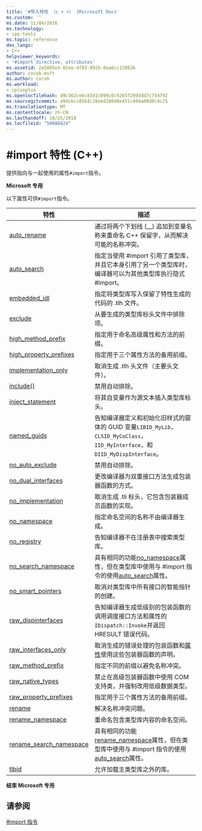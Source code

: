 ```yaml
---
title: '#导入特性 （c + +） |Microsoft Docs'
ms.custom: ''
ms.date: 11/04/2016
ms.technology:
- cpp-tools
ms.topic: reference
dev_langs:
- C++
helpviewer_keywords:
- '#import directive, attributes'
ms.assetid: 2a5085e3-82ee-4f83-892b-0aa6cc13863b
author: corob-msft
ms.author: corob
ms.workload:
- cplusplus
ms.openlocfilehash: d9c362ce6c85d1c090c6c9265f2093dd7c754792
ms.sourcegitcommit: a9dcbcc85b4c28eed280d8e451c494a00d8c4c25
ms.translationtype: MT
ms.contentlocale: zh-CN
ms.lasthandoff: 10/25/2018
ms.locfileid: "50080424"
---
```

# <a name="import-attributes-c"></a>#import 特性 (C++)
提供指向与一起使用的属性`#import`指令。

**Microsoft 专用**

以下属性可供`#import`指令。

|特性|描述|
|---------------|-----------------|
|[auto_rename](../preprocessor/auto-rename.md)|通过将两个下划线 (__) 追加到变量名称来重命名 C++ 保留字，从而解决可能的名称冲突。|
|[auto_search](../preprocessor/auto-search.md)|指定当使用 #import 引用了类型库，并且它本身引用了另一个类型库时，编译器可以为其他类型库执行隐式 #import。|
|[embedded_idl](../preprocessor/embedded-idl.md)|指定将类型库写入保留了特性生成的代码的 .tlh 文件。|
|[exclude](../preprocessor/exclude-hash-import.md)|从要生成的类型库标头文件中排除项。|
|[high_method_prefix](../preprocessor/high-method-prefix.md)|指定用于命名高级属性和方法的前缀。|
|[high_property_prefixes](../preprocessor/high-property-prefixes.md)|指定用于三个属性方法的备用前缀。|
|[implementation_only](../preprocessor/implementation-only.md)|取消生成 .tlh 头文件（主要头文件）。|
|[include()](../preprocessor/include-parens.md)|禁用自动排除。|
|[inject_statement](../preprocessor/inject-statement.md)|将其自变量作为源文本插入类型库标头。|
|[named_guids](../preprocessor/named-guids.md)|告知编译器定义和初始化旧样式的窗体的 GUID 变量`LIBID_MyLib`， `CLSID_MyCoClass`， `IID_MyInterface`，和`DIID_MyDispInterface`。|
|[no_auto_exclude](../preprocessor/no-auto-exclude.md)|禁用自动排除。|
|[no_dual_interfaces](../preprocessor/no-dual-interfaces.md)|更改编译器为双重接口方法生成包装器函数的方式。|
|[no_implementation](../preprocessor/no-implementation.md)|取消生成 .tli 标头，它包含包装器成员函数的实现。|
|[no_namespace](../preprocessor/no-namespace.md)|指定命名空间的名称不由编译器生成。|
|[no_registry](../preprocessor/no-registry.md)|告知编译器不在注册表中搜索类型库。|
|[no_search_namespace](../preprocessor/no-search-namespace.md)|具有相同的功能[no_namespace](../preprocessor/no-namespace.md)属性，但在类型库中使用与 #import 指令的使用[auto_search](../preprocessor/auto-search.md)属性。|
|[no_smart_pointers](../preprocessor/no-smart-pointers.md)|取消对类型库中所有接口的智能指针的创建。|
|[raw_dispinterfaces](../preprocessor/raw-dispinterfaces.md)|告知编译器生成低级别的包装函数的调用调度接口方法和属性的`IDispatch::Invoke`并返回 HRESULT 错误代码。|
|[raw_interfaces_only](../preprocessor/raw-interfaces-only.md)|取消生成的错误处理的包装函数和[属性](../cpp/property-cpp.md)使用这些包装器函数的声明。|
|[raw_method_prefix](../preprocessor/raw-method-prefix.md)|指定不同的前缀以避免名称冲突。|
|[raw_native_types](../preprocessor/raw-native-types.md)|禁止在高级包装器函数中使用 COM 支持类，并强制改用低级数据类型。    |
|[raw_property_prefixes](../preprocessor/raw-property-prefixes.md)|指定用于三个属性方法的备用前缀。|
|[rename](../preprocessor/rename-hash-import.md)|解决名称冲突问题。|
|[rename_namespace](../preprocessor/rename-namespace.md)|重命名包含类型库内容的命名空间。|
|[rename_search_namespace](../preprocessor/rename-search-namespace.md)|具有相同的功能[rename_namespace](../preprocessor/rename-namespace.md)属性，但在类型库中使用与 #import 指令的使用[auto_search](../preprocessor/auto-search.md)属性。|
|[tlbid](../preprocessor/tlbid.md)|允许加载主类型库之外的库。|

**结束 Microsoft 专用**

## <a name="see-also"></a>请参阅

[#import 指令](../preprocessor/hash-import-directive-cpp.md)